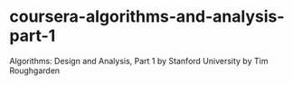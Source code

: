 # coursera-algorithms-and-analysis-part-1
Algorithms: Design and Analysis, Part 1 by Stanford University by Tim Roughgarden
